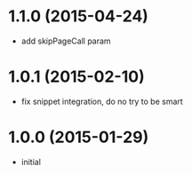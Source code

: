 # 1.1.0 (2015-04-24)

  * add skipPageCall param

# 1.0.1 (2015-02-10)

  * fix snippet integration, do no try to be smart

# 1.0.0 (2015-01-29)

  * initial

